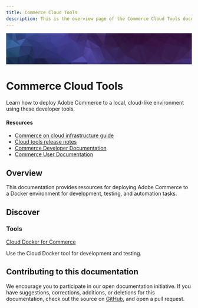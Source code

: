 ```yaml
---
title: Commerce Cloud Tools
description: This is the overview page of the Commerce Cloud Tools documentation.
---
```


<Hero slots="image, heading, text"/>

![Commerce Cloud Docker](_images/banner-hex-violet.png)

# Commerce Cloud Tools

Learn how to deploy Adobe Commerce to a local, cloud-like environment using these developer tools.

<Resources slots="heading, links"/>

#### Resources

- [Commerce on cloud infrastructure guide](https://experienceleague.adobe.com/docs/commerce-cloud-service/user-guide/overview.html)
- [Cloud tools release notes](https://experienceleague.adobe.com/docs/commerce-cloud-service/user-guide/release-notes/cloud-tools-suite.html)
- [Commerce Developer Documentation](https://developer.adobe.com/commerce/docs/)
- [Commerce User Documentation](https://experienceleague.adobe.com/docs/commerce.html)

## Overview

This documentation provides resources for deploying Adobe Commerce to a Docker environment for development, testing, and automation tasks.

## Discover

<DiscoverBlock slots="heading, link, text"/>

### Tools

[Cloud Docker for Commerce](/docker/)

Use the Cloud Docker tool for development and testing.

<DiscoverBlock width="100%" slots="heading, text"/>

## Contributing to this documentation

We encourage you to participate in our open documentation initiative. If you have suggestions, corrections, additions, or deletions for this documentation, check out the source on [GitHub](https://github.com/adobedocs/commerce-cloud-tools), and open a pull request.
